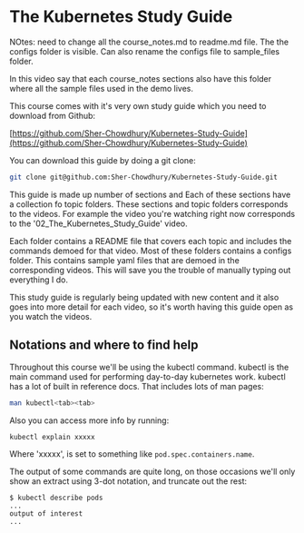 # The Kubernetes Study Guide

NOtes: need to change all the course_notes.md to readme.md file. The the configs folder is visible. Can also rename the configs file to sample_files folder. 

In this video say that each course_notes sections also have this folder where all the sample files used in the demo lives. 



This course comes with it's very own study guide which you need to download from Github:

[https://github.com/Sher-Chowdhury/Kubernetes-Study-Guide](https://github.com/Sher-Chowdhury/Kubernetes-Study-Guide)

You can download this guide by doing a git clone:

```bash
git clone git@github.com:Sher-Chowdhury/Kubernetes-Study-Guide.git
```

This guide is made up number of sections and Each of these sections have a collection fo topic folders. These sections and topic folders corresponds to the videos. For example the video you're watching right now corresponds to the '02_The_Kubernetes_Study_Guide' video.

Each folder contains a README file that covers each topic and includes the commands demoed for that video. Most of these folders contains a configs folder. This contains sample yaml files that are demoed in the corresponding videos. This will save you the trouble of manually typing out everything I do.  

This study guide is regularly being updated with new content and it also goes into more detail for each video, so it's worth having this guide open as you watch the videos.

## Notations and where to find help

Throughout this course we'll be using the kubectl command. kubectl is the main command used for performing day-to-day kubernetes work. kubectl has a lot of built in reference docs. That includes lots of man pages:

```bash
man kubectl<tab><tab>
```

Also you can access more info by running:

```bash
kubectl explain xxxxx
```

Where 'xxxxx', is set to something like `pod.spec.containers.name`.

The output of some commands are quite long, on those occasions we'll only show an extract using 3-dot notation, and truncate out the rest:

```text
$ kubectl describe pods
...
output of interest
...
```
